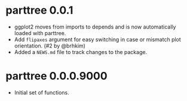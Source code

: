 # parttree 0.0.1

* ggplot2 moves from imports to depends and is now automatically loaded with parttree.
* Add `flipaxes` argument for easy switching in case or mismatch plot orientation. (#2 by @brhkim)
* Added a `NEWS.md` file to track changes to the package.

# parttree 0.0.0.9000

* Initial set of functions.
